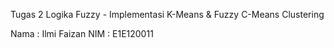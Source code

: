 <n4>Tugas 2 Logika Fuzzy - Implementasi K-Means & Fuzzy C-Means Clustering</h4>

Nama : Ilmi Faizan
NIM : E1E120011

